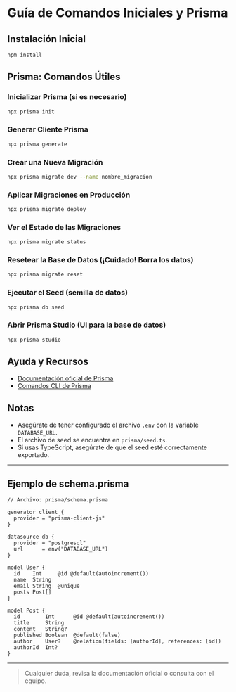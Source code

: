 # Guía de Comandos Iniciales y Prisma

## Instalación Inicial

```bash
npm install
```

## Prisma: Comandos Útiles

### Inicializar Prisma (si es necesario)
```bash
npx prisma init
```

### Generar Cliente Prisma
```bash
npx prisma generate
```

### Crear una Nueva Migración
```bash
npx prisma migrate dev --name nombre_migracion
```

### Aplicar Migraciones en Producción
```bash
npx prisma migrate deploy
```

### Ver el Estado de las Migraciones
```bash
npx prisma migrate status
```

### Resetear la Base de Datos (¡Cuidado! Borra los datos)
```bash
npx prisma migrate reset
```

### Ejecutar el Seed (semilla de datos)
```bash
npx prisma db seed
```

### Abrir Prisma Studio (UI para la base de datos)
```bash
npx prisma studio
```

## Ayuda y Recursos
- [Documentación oficial de Prisma](https://www.prisma.io/docs/)
- [Comandos CLI de Prisma](https://www.prisma.io/docs/reference/api-reference/command-reference)

## Notas
- Asegúrate de tener configurado el archivo `.env` con la variable `DATABASE_URL`.
- El archivo de seed se encuentra en `prisma/seed.ts`.
- Si usas TypeScript, asegúrate de que el seed esté correctamente exportado.

---

## Ejemplo de schema.prisma

```prisma
// Archivo: prisma/schema.prisma

generator client {
  provider = "prisma-client-js"
}

datasource db {
  provider = "postgresql"
  url      = env("DATABASE_URL")
}

model User {
  id    Int     @id @default(autoincrement())
  name  String
  email String  @unique
  posts Post[]
}

model Post {
  id        Int      @id @default(autoincrement())
  title     String
  content   String?
  published Boolean  @default(false)
  author    User?    @relation(fields: [authorId], references: [id])
  authorId  Int?
}
```

---

> Cualquier duda, revisa la documentación oficial o consulta con el equipo.
